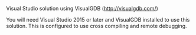 Visual Studio solution using VisualGDB (http://visualgdb.com/)

You will need Visual Studio 2015 or later and VisualGDB installed to use this solution.
This is configured to use cross compiling and remote debugging.
